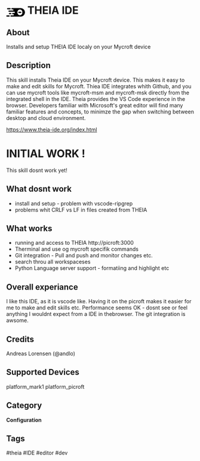# <img src='theia.png' card_color='#40DBB0' width='50' style='vertical-align:bottom'/> THEIA IDE


## About
Installs and setup THEIA IDE localy on your Mycroft device


## Description
This skill installs Theia IDE on your Mycroft device. This makes it easy to make and edit skills for Mycroft. Thiea IDE integrates whith Github, and you can use mycroft tools like mycroft-msm and mycroft-msk directly from the integrated shell in the IDE.
Theia provides the VS Code experience in the browser. Developers familiar with Microsoft's great editor will find many familiar features and concepts, to minimze the gap when switching between desktop and cloud environment. 

https://www.theia-ide.org/index.html


# INITIAL WORK !
This skill dosnt work yet!

## What dosnt work
* install and setup - problem with vscode-ripgrep
* problems whit CRLF vs LF in files created from THEIA

## What works
* running and access to THEIA http://picroft:3000 
* Therminal and use og mycroft specifik commands 
* Git integration - Pull and push and monitor changes etc.
* search throu all workspaceses
* Python Language server support - formatiing and highlight etc

## Overall experiance
I like this IDE, as it is vscode like. Having it on the picroft makes it easier for me to make and edit skills etc. 
Performance seems OK - dosnt see or feel anything I wouldnt expect from a IDE in thebrowser.
The git integration is awsome.




## Credits 
Andreas Lorensen (@andlo)

## Supported Devices 
platform_mark1 platform_picroft 

## Category
**Configuration**

## Tags
#theia
#IDE
#editor
#dev
